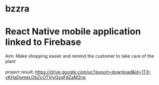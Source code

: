# bzzra
# React Native mobile application linked to Firebase    
Aim: Make shopping easier and remind the customer to take care of the plant <br/>   
project result: 
https://drive.google.com/uc?export=download&id=1TX-yKHaDomeLObZcOTViyGsqFdZaM2rw
